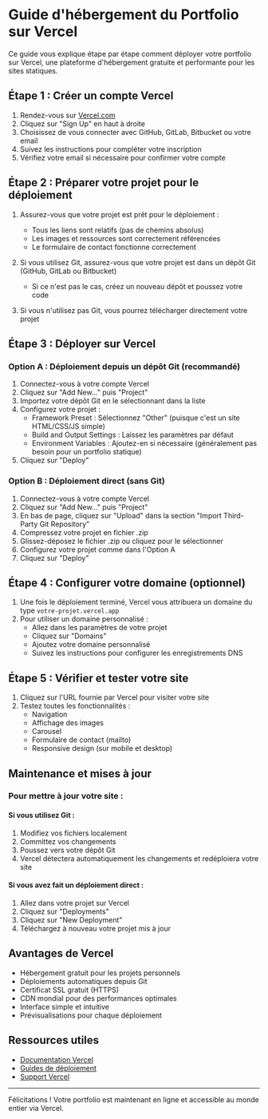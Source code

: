 # Guide d'hébergement du Portfolio sur Vercel

Ce guide vous explique étape par étape comment déployer votre portfolio sur Vercel, une plateforme d'hébergement gratuite et performante pour les sites statiques.

## Étape 1 : Créer un compte Vercel

1. Rendez-vous sur [Vercel.com](https://vercel.com)
2. Cliquez sur "Sign Up" en haut à droite
3. Choisissez de vous connecter avec GitHub, GitLab, Bitbucket ou votre email
4. Suivez les instructions pour compléter votre inscription
5. Vérifiez votre email si nécessaire pour confirmer votre compte

## Étape 2 : Préparer votre projet pour le déploiement

1. Assurez-vous que votre projet est prêt pour le déploiement :
   - Tous les liens sont relatifs (pas de chemins absolus)
   - Les images et ressources sont correctement référencées
   - Le formulaire de contact fonctionne correctement

2. Si vous utilisez Git, assurez-vous que votre projet est dans un dépôt Git (GitHub, GitLab ou Bitbucket)
   - Si ce n'est pas le cas, créez un nouveau dépôt et poussez votre code

3. Si vous n'utilisez pas Git, vous pourrez télécharger directement votre projet

## Étape 3 : Déployer sur Vercel

### Option A : Déploiement depuis un dépôt Git (recommandé)

1. Connectez-vous à votre compte Vercel
2. Cliquez sur "Add New..." puis "Project"
3. Importez votre dépôt Git en le sélectionnant dans la liste
4. Configurez votre projet :
   - Framework Preset : Sélectionnez "Other" (puisque c'est un site HTML/CSS/JS simple)
   - Build and Output Settings : Laissez les paramètres par défaut
   - Environment Variables : Ajoutez-en si nécessaire (généralement pas besoin pour un portfolio statique)
5. Cliquez sur "Deploy"

### Option B : Déploiement direct (sans Git)

1. Connectez-vous à votre compte Vercel
2. Cliquez sur "Add New..." puis "Project"
3. En bas de page, cliquez sur "Upload" dans la section "Import Third-Party Git Repository"
4. Compressez votre projet en fichier .zip
5. Glissez-déposez le fichier .zip ou cliquez pour le sélectionner
6. Configurez votre projet comme dans l'Option A
7. Cliquez sur "Deploy"

## Étape 4 : Configurer votre domaine (optionnel)

1. Une fois le déploiement terminé, Vercel vous attribuera un domaine du type `votre-projet.vercel.app`
2. Pour utiliser un domaine personnalisé :
   - Allez dans les paramètres de votre projet
   - Cliquez sur "Domains"
   - Ajoutez votre domaine personnalisé
   - Suivez les instructions pour configurer les enregistrements DNS

## Étape 5 : Vérifier et tester votre site

1. Cliquez sur l'URL fournie par Vercel pour visiter votre site
2. Testez toutes les fonctionnalités :
   - Navigation
   - Affichage des images
   - Carousel
   - Formulaire de contact (mailto)
   - Responsive design (sur mobile et desktop)

## Maintenance et mises à jour

### Pour mettre à jour votre site :

#### Si vous utilisez Git :
1. Modifiez vos fichiers localement
2. Committez vos changements
3. Poussez vers votre dépôt Git
4. Vercel détectera automatiquement les changements et redéploiera votre site

#### Si vous avez fait un déploiement direct :
1. Allez dans votre projet sur Vercel
2. Cliquez sur "Deployments"
3. Cliquez sur "New Deployment"
4. Téléchargez à nouveau votre projet mis à jour

## Avantages de Vercel

- Hébergement gratuit pour les projets personnels
- Déploiements automatiques depuis Git
- Certificat SSL gratuit (HTTPS)
- CDN mondial pour des performances optimales
- Interface simple et intuitive
- Prévisualisations pour chaque déploiement

## Ressources utiles

- [Documentation Vercel](https://vercel.com/docs)
- [Guides de déploiement](https://vercel.com/guides)
- [Support Vercel](https://vercel.com/support)

---

Félicitations ! Votre portfolio est maintenant en ligne et accessible au monde entier via Vercel.
